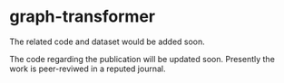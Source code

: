 # graph-transformer
The related code and dataset would be added soon.

The code regarding the publication will be updated soon.
Presently the work is peer-reviwed in a reputed journal.

